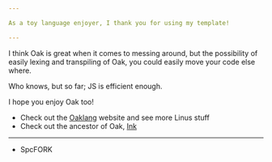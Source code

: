 ```yaml
---

As a toy language enjoyer, I thank you for using my template!

---
```


I think Oak is great when it comes to messing around, but the possibility of easily lexing and transpiling of Oak, you could easily move your code else where.

Who knows, but so far; JS is efficient enough.

I hope you enjoy Oak too!

- Check out the [Oaklang](https://oaklang.org) website and see more Linus stuff
- Check out the ancestor of Oak, [Ink](https://dotink.co)

---

- SpcFORK